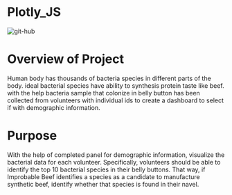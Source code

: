 # Plotly_JS

![git-hub](https://github.com/MonaElahi/Plotly_JS/blob/4aeaaec2b43409cd74d3ea34beaa6cea1b6fb7d5/Images/CoverImage.jpg)

# Overview of Project

Human body has thousands of bacteria species in different parts of the body. ideal bacterial species have ability to synthesis protein taste like beef. with the help bacteria sample that colonize in belly button has been collected from volunteers with individual ids to create a dashboard to select if with demographic information.  

# Purpose

With the help of completed panel for demographic information, visualize the bacterial data for each volunteer. Specifically, volunteers should be able to identify the top 10 bacterial species in their belly buttons. That way, if Improbable Beef identifies a species as a candidate to manufacture synthetic beef, identify whether that species is found in their navel.


